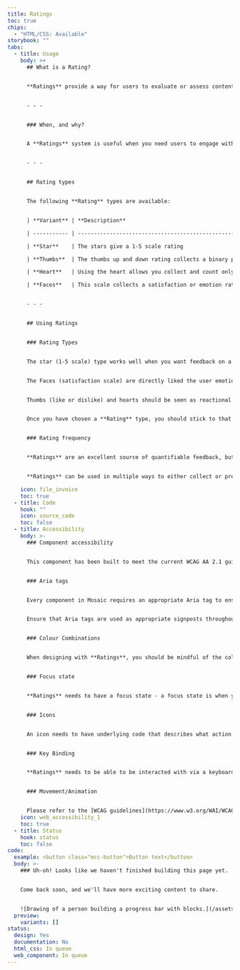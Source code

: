 ```yaml
---
title: Ratings
toc: true
chips:
  - "HTML/CSS: Available"
storybook: ""
tabs:
  - title: Usage
    body: >+
      ## What is a Rating?


      **Ratings** provide a way for users to evaluate or assess content. User-submitted **Ratings** can help users evaluate whether or not something is fit for purpose.


      - - -


      ### When, and why?


      A **Ratings** system is useful when you need users to engage with your product to express their emotion towards a particular item, or make more complex decisions by using other users' feedback. **Ratings** are an invaluable source of feedback that can help surface issues with products and inform innovation.


      - - -


      ## Rating types


      The following **Rating** types are available:


      | **Variant** | **Description**                                                               |

      | ----------- | ----------------------------------------------------------------------------- |

      | **Star**    | The stars give a 1-5 scale rating                                             |

      | **Thumbs**  | The thumbs up and down rating collects a binary positive or negative response |

      | **Heart**   | Using the heart allows you collect and count only positive responses          |

      | **Faces**   | This scale collects a satisfaction or emotion rating                          |


      - - -


      ## Using Ratings


      ### Rating Types


      The star (1-5 scale) type works well when you want feedback on a new feature or if the rating is to be shared with other users e.g. '145 rated ‘X’ 4/5. 


      The Faces (satisfaction scale) are directly liked the user emotion and would be best suited when you are asking the user about their overall experience on a product or workflow.


      Thumbs (like or dislike) and hearts should be seen as reactional feedback and given in direct response to something intending to give instant results. For example, a blog post, a help document, a diagram, or image. This type of feedback can be used to promote content or help get high-level insights


      Once you have chosen a **Rating** type, you should stick to that type throughout your product. Comparing data from different source types can be difficult, and mixing different sources of data collection can lead to poor quality data.


      ### Rating frequency


      **Ratings** are an excellent source of quantifiable feedback, but user uptake can generally be harmed by bombarding the user with constant requests for feedback. If you make use of the **Ratings** component, take care not to use it too frequently. Remember that there are other sources of user feedback, such as /\[User Research](link to user research guideline).


      **Ratings** can be used in multiple ways to either collect or present different types of data. There are no hard set rules on using the **Ratings** components, except that you should keep it consistent throughout your product and do not bombard the user with too many on the screen at one given time.

    icon: file_invoice
    toc: true
  - title: Code
    hook: ""
    icon: source_code
    toc: false
  - title: Accessibility
    body: >-
      ### Component accessibility


      This component has been built to meet the current WCAG AA 2.1 guidelines. We also test these components against the guidelines before release.


      ### Aria tags


      Every component in Mosaic requires an appropriate Aria tag to ensure that screen readers can effectively parse the page. Aria tags are provided as part of Mosaic. Please do not override these without good reason.


      Ensure that Aria tags are used as appropriate signposts throughout the product.


      ### Colour Combinations


      When designing with **Ratings**, you should be mindful of the colour combinations you are using. The components have been designed with this in mind, but if you are using colours that are not part of the default component, please ensure that there is a clear colour contrast within the parts of the component and between the **Ratings** and the background it is on. To check the contrast, please use [WebAIM's contrast checker](https://webaim.org/resources/contrastchecker/).


      ### Focus state


      **Ratings** needs to have a focus state - a focus state is when you tab into an element to interact with it. Ensure that users can use their keyboard to focus on the **Ratings**.


      ### Icons


      An icon needs to have underlying code that describes what action the icon takes. the labels should be specific - for example, 'bin' icon for delete should be labelled 'delete'. not 'bin'.


      ### Key Binding


      **Ratings** needs to be able to be interacted with via a keyboard. Where possible we will provide key-binds within our Mosaic component or there will be default HTML ones. If this isn't the case then please implement logical key-binds for all intractable components.


      ### Movement/Animation


      Please refer to the [WCAG guidelines](https://www.w3.org/WAI/WCAG21/quickref/?showtechniques=129%2C131%2C133%2C136%2C141%2C145%2C147%2C1412%2C211%2C212%2C231%2C241%2C245%2C251%2C254%2C312%2C322%2C332%2C411%2C412%2C413#three-flashes-or-below-threshold) for the time-based considerations for animations.
    icon: web_accessibility_1
    toc: true
  - title: Status
    hook: status
    toc: false
code:
  example: <button class="mcc-button">Button text</button>
  body: >-
    ### Uh-oh! Looks like we haven't finished building this page yet.


    Come back soon, and we'll have more exciting content to share.


    ![Drawing of a person building a progress bar with blocks.](/assets/img/downloading.svg "Just a few more pieces to go before it is ready...")
  preview:
    variants: []
status:
  design: Yes
  documentation: No
  html_css: In queue
  web_component: In queue
---
```

